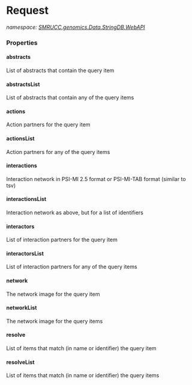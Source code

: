 ﻿# Request
_namespace: [SMRUCC.genomics.Data.StringDB.WebAPI](./index.md)_






### Properties

#### abstracts
List of abstracts that contain the query item
#### abstractsList
List of abstracts that contain any of the query items
#### actions
Action partners for the query item
#### actionsList
Action partners for any of the query items
#### interactions
Interaction network in PSI-MI 2.5 format or PSI-MI-TAB format (similar to tsv)
#### interactionsList
Interaction network as above, but for a list of identifiers
#### interactors
List of interaction partners for the query item
#### interactorsList
List of interaction partners for any of the query items
#### network
The network image for the query item
#### networkList
The network image for the query items
#### resolve
List of items that match (in name or identifier) the query item
#### resolveList
List of items that match (in name or identifier) the query items
